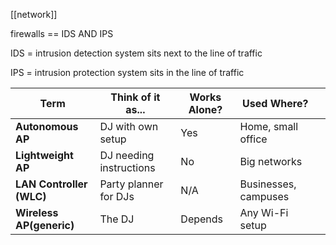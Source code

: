 
[[network]]

firewalls == IDS AND IPS

IDS = intrusion detection system
sits next to the line of traffic

IPS = intrusion protection system
sits in the line of traffic

| Term                     | Think of it as...       | Works Alone? | Used Where?          |     |
| ------------------------ | ----------------------- | ------------ | -------------------- | --- |
| **Autonomous AP**        | DJ with own setup       | Yes          | Home, small office   |     |
| **Lightweight AP**       | DJ needing instructions | No           | Big networks         |     |
| **LAN Controller (WLC)** | Party planner for DJs   | N/A          | Businesses, campuses |     |
| **Wireless AP(generic)** | The DJ                  | Depends      | Any Wi-Fi setup      |     |
